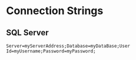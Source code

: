 # Connection Strings

## SQL Server

```
Server=myServerAddress;Database=myDataBase;User Id=myUsername;Password=myPassword;
```

